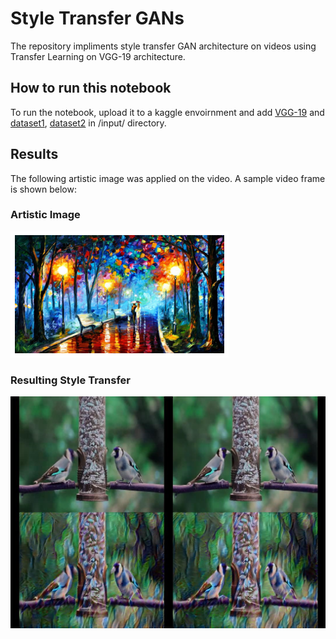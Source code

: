 # Style Transfer GANs
The repository impliments style transfer GAN architecture on videos using Transfer Learning on VGG-19 architecture. 

## How to run this notebook
To run the notebook, upload it to a kaggle envoirnment and add [VGG-19](https://www.kaggle.com/keras/vgg19) and [dataset1](https://www.kaggle.com/mehdirazakhorasani/goldfincheseating), [dataset2](https://www.kaggle.com/gauravduttakiit/style-transfer-and-object-detection) in /input/ directory.

## Results
The following artistic image was applied on the video. A sample video frame is shown below:

### Artistic Image
![alt text](style.png)

### Resulting Style Transfer

![alt text](c1.jpg)
